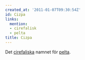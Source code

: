 ```yaml
---
created_at: '2011-01-07T09:30:54Z'
id: Cizpa
links:
  mention:
  - cirefalisk
  - pelta
title: Cizpa
---
```


Det [cirefaliska] namnet för [pelta].

  [cirefaliska]: cirefalisk
  [pelta]: pelta